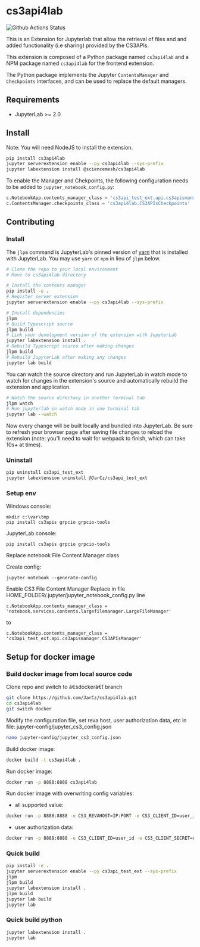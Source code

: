 # cs3api4lab

![Github Actions Status](https://github.com/sciencemesh/cs3api4lab/workflows/Build/badge.svg)

This is an Extension for Jupyterlab that allow the retrieval of files and and added functionality (i.e sharing) provided by the CS3APIs.

This extension is composed of a Python package named `cs3api4lab` and a NPM package named `cs3api4lab`
for the frontend extension.

The Python package implements the Jupyter `ContentsManager` and `Checkpoints` interfaces, and can be used to replace 
the default managers.


## Requirements

* JupyterLab >= 2.0

## Install

Note: You will need NodeJS to install the extension.

```bash
pip install cs3api4lab
jupyter serverextension enable --py cs3api4lab --sys-prefix
jupyter labextension install @sciencemesh/cs3api4lab
```

To enable the Manager and Chekpoints, the following configuration needs to be added to `jupyter_notebook_config.py`:

```python
c.NotebookApp.contents_manager_class = 'cs3api_test_ext.api.cs3apismanager.CS3APIsManager'
c.ContentsManager.checkpoints_class = 'cs3api4lab.CS3APIsCheckpoints'
```

## Contributing

### Install

The `jlpm` command is JupyterLab's pinned version of
[yarn](https://yarnpkg.com/) that is installed with JupyterLab. You may use
`yarn` or `npm` in lieu of `jlpm` below.

```bash
# Clone the repo to your local environment
# Move to cs3api4lab directory

# Install the contents manager
pip install -e .
# Register server extension
jupyter serverextension enable --py cs3api4lab --sys-prefix

# Install dependencies
jlpm
# Build Typescript source
jlpm build
# Link your development version of the extension with JupyterLab
jupyter labextension install .
# Rebuild Typescript source after making changes
jlpm build
# Rebuild JupyterLab after making any changes
jupyter lab build
```

You can watch the source directory and run JupyterLab in watch mode to watch for changes in the extension's source and automatically rebuild the extension and application.

```bash
# Watch the source directory in another terminal tab
jlpm watch
# Run jupyterlab in watch mode in one terminal tab
jupyter lab --watch
```

Now every change will be built locally and bundled into JupyterLab. Be sure to refresh your browser page after saving file changes to reload the extension (note: you'll need to wait for webpack to finish, which can take 10s+ at times).

### Uninstall

```bash
pip uninstall cs3api_test_ext
jupyter labextension uninstall @JarCz/cs3api_test_ext
```

### Setup env 

Windows console:
```
mkdir c:\var\tmp
pip install cs3apis grpcio grpcio-tools
```

JupyterLab console:
```
pip install cs3apis grpcio grpcio-tools
```

Replace notebook File Content Manager class

Create config:
```
jupyter notebook --generate-config
```

Enable CS3 File Content Manager
Replace in file HOME_FOLDER/.jupyter/jupyter_notebook_config.py line 

```
c.NotebookApp.contents_manager_class = 'notebook.services.contents.largefilemanager.LargeFileManager'
```

to

```
c.NotebookApp.contents_manager_class = 'cs3api_test_ext.api.cs3apismanager.CS3APIsManager'
```

## Setup for docker image

### Build docker image from local source code

Clone repo and switch to â€śdockerâ€ť branch 
```bash
git clone https://github.com/JarCz/cs3api4lab.git
cd cs3api4lab
git switch docker
```

Modify the configuration file, set reva host, user authorization data, etc in file: jupyter-config/jupyter_cs3_config.json

```bash
nano jupyter-config/jupyter_cs3_config.json
```
Build docker image:
```bash
docker build -t cs3api4lab .
```

Run docker image:
```bash
docker run -p 8888:8888 cs3api4lab
```

Run docker image with overwriting config variables:

- all supported value:
```bash
docker run -p 8888:8888 -e CS3_REVAHOST=IP:PORT -e CS3_CLIENT_ID=user_id -e CS3_CLIENT_SECRET=user_pass -e CS3_HOME_DIR="/test" cs3api4lab
```

- user authorization data:
```bash
docker run -p 8888:8888 -e CS3_CLIENT_ID=user_id -e CS3_CLIENT_SECRET=user_pass cs3api4lab
```

### Quick build
```bash
pip install -e .
jupyter serverextension enable --py cs3api_test_ext --sys-prefix
jlpm
jlpm build
jupyter labextension install .
jlpm build
jupyter lab build
jupyter lab 

```

### Quick build python
```bash
jupyter labextension install .
jupyter lab
```
